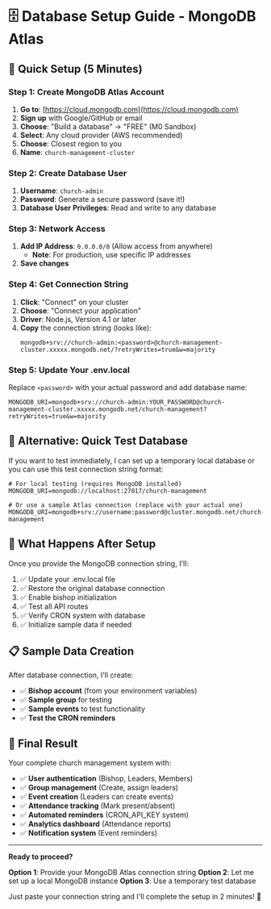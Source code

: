 # 🗄️ Database Setup Guide - MongoDB Atlas

## 🎯 Quick Setup (5 Minutes)

### Step 1: Create MongoDB Atlas Account
1. **Go to**: [https://cloud.mongodb.com](https://cloud.mongodb.com)
2. **Sign up** with Google/GitHub or email
3. **Choose**: "Build a database" → "FREE" (M0 Sandbox)
4. **Select**: Any cloud provider (AWS recommended)
5. **Choose**: Closest region to you
6. **Name**: `church-management-cluster`

### Step 2: Create Database User
1. **Username**: `church-admin`
2. **Password**: Generate a secure password (save it!)
3. **Database User Privileges**: Read and write to any database

### Step 3: Network Access
1. **Add IP Address**: `0.0.0.0/0` (Allow access from anywhere)
   - **Note**: For production, use specific IP addresses
2. **Save changes**

### Step 4: Get Connection String
1. **Click**: "Connect" on your cluster
2. **Choose**: "Connect your application"
3. **Driver**: Node.js, Version 4.1 or later
4. **Copy** the connection string (looks like):
   ```
   mongodb+srv://church-admin:<password>@church-management-cluster.xxxxx.mongodb.net/?retryWrites=true&w=majority
   ```

### Step 5: Update Your .env.local
Replace `<password>` with your actual password and add database name:
```env
MONGODB_URI=mongodb+srv://church-admin:YOUR_PASSWORD@church-management-cluster.xxxxx.mongodb.net/church-management?retryWrites=true&w=majority
```

## 🚀 Alternative: Quick Test Database

If you want to test immediately, I can set up a temporary local database or you can use this test connection string format:

```env
# For local testing (requires MongoDB installed)
MONGODB_URI=mongodb://localhost:27017/church-management

# Or use a sample Atlas connection (replace with your actual one)
MONGODB_URI=mongodb+srv://username:password@cluster.mongodb.net/church-management
```

## 🔧 What Happens After Setup

Once you provide the MongoDB connection string, I'll:
1. ✅ Update your .env.local file
2. ✅ Restore the original database connection
3. ✅ Enable bishop initialization
4. ✅ Test all API routes
5. ✅ Verify CRON system with database
6. ✅ Initialize sample data if needed

## 📋 Sample Data Creation

After database connection, I'll create:
- ✅ **Bishop account** (from your environment variables)
- ✅ **Sample group** for testing
- ✅ **Sample events** to test functionality
- ✅ **Test the CRON reminders**

## 🎉 Final Result

Your complete church management system with:
- ✅ **User authentication** (Bishop, Leaders, Members)
- ✅ **Group management** (Create, assign leaders)
- ✅ **Event creation** (Leaders can create events)
- ✅ **Attendance tracking** (Mark present/absent)
- ✅ **Automated reminders** (CRON_API_KEY system)
- ✅ **Analytics dashboard** (Attendance reports)
- ✅ **Notification system** (Event reminders)

---

**Ready to proceed?** 

**Option 1**: Provide your MongoDB Atlas connection string
**Option 2**: Let me set up a local MongoDB instance
**Option 3**: Use a temporary test database

Just paste your connection string and I'll complete the setup in 2 minutes! 🚀
